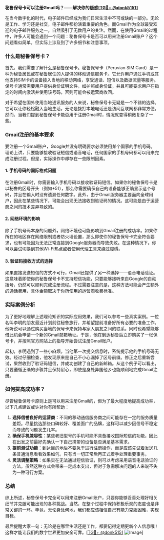 **秘鲁保号卡可以注册Gmail吗？——解决你的疑惑[[TG💪+ @donk5151](https://t.me/s/donk5151)]**

在当今数字化的时代，电子邮件已经成为我们日常生活中不可或缺的一部分。无论是工作、学习还是社交，电子邮件都扮演着重要的角色。而Gmail作为全球最受欢迎的电子邮件服务之一，自然吸引了无数用户的关注。然而，在使用Gmail的过程中，许多人可能会遇到一个问题：秘鲁保号卡是否可以用来注册Gmail账户？这个问题看似简单，但实际上涉及到了许多细节和注意事项。

### 什么是秘鲁保号卡？

首先，我们需要了解什么是秘鲁保号卡。秘鲁保号卡（Peruvian SIM Card）是一种为秘鲁居民或在秘鲁居住的人提供的移动通信服务卡。它允许用户通过手机或其他支持SIM卡的设备接入当地的移动网络，享受通话、短信以及数据流量等服务。保号卡通常需要用户提供身份证明文件，如护照或身份证，并且可能要求用户在指定的时间内激活并使用该号码，否则可能会被运营商收回。

对于希望在国外使用当地通讯服务的人来说，秘鲁保号卡无疑是一个不错的选择。它可以让你轻松融入当地生活，无论是拨打本地电话还是访问互联网都非常方便。然而，当我们提到秘鲁保号卡能否用于注册Gmail时，情况就变得稍微复杂了一些。

### Gmail注册的基本要求

要注册一个Gmail账户，Google并没有明确要求必须使用某个国家的手机号码。理论上讲，只要能够接收验证短信或语音电话，任何国家的手机号码都可以用来完成注册过程。但是，实际操作中却存在一些限制因素。

#### 1. 手机号码的国际格式问题

在注册Gmail时，你需要输入手机号码以接收验证码短信。如果你的秘鲁保号卡是以秘鲁的区号开头（例如+51），那么你需要确保自己的设备能够正确显示这个号码，并且在输入时没有遗漏任何数字。此外，由于Gmail服务器主要面向全球用户，因此在某些情况下，可能会出现无法接收到验证码的情况。这可能是由于运营商之间的技术差异导致的。

#### 2. 网络环境的影响

除了手机号码本身的问题外，网络环境也可能影响到Gmail注册的成功率。如果你所在的地区存在网络限制或者防火墙设置，那么即使你的秘鲁保号卡完全符合要求，也有可能因为无法正常连接到Google服务器而导致失败。在这种情况下，你可以尝试切换到其他Wi-Fi热点或者使用代理工具来绕过障碍。

#### 3. 验证码接收方式的选择

如果直接发送短信的方式不可行，Gmail还提供了另一种选择——语音电话验证。这意味着即使你的秘鲁保号卡不支持短信功能，只要能够接听来自Google的自动拨号，仍然可以顺利完成注册流程。不过需要注意的是，这种方法可能会产生额外的通话费用，具体金额取决于你所使用的运营商收费标准。

### 实际案例分析

为了更好地理解上述理论知识的实际应用效果，我们可以参考一些真实案例。一位名叫李明的朋友最近计划前往秘鲁旅行，并希望提前准备好所有必要的准备工作。他听说可以通过购买当地的保号卡来保持与家人朋友之间的联系，同时也希望能够借此机会申请一个新的Gmail邮箱地址。于是，他在到达秘鲁后立即购买了一张保号卡，并按照官方网站上的指导开始尝试注册Gmail账户。

起初，李明遇到了一些小麻烦。当他第一次提交信息时，系统提示他的手机号码无效。经过仔细检查，他发现原来是自己不小心漏掉了区号前缀。修正之后重新尝试，果然收到了验证码短信，并成功创建了自己的新邮箱。从这个例子可以看出，只要遵循正确的步骤并且保持耐心，即使是身处异国他乡也能顺利地完成Gmail注册。

### 如何提高成功率？

尽管秘鲁保号卡原则上是可以用来注册Gmail的，但为了最大程度地提高成功率，以下几点建议或许对你有所帮助：

1. **选择信誉良好的运营商**：不同的移动通信服务商之间可能存在一定的服务质量差距。尽量挑选那些口碑较好、覆盖面广的品牌，这样可以减少因信号不稳定而导致的问题发生几率。
2. **确保手机兼容性**：某些老旧型号的手机可能不具备接收国际短信的功能，因此在出发之前最好先确认一下自己携带的设备是否满足基本需求。
3. **提前测试功能**：到达目的地后不要急于进行注册操作，而是应该先试着发送几条普通消息看看效果如何。只有当一切正常后再正式着手处理重要事务。
4. **灵活调整策略**：如果实在无法通过短信验证，则可以考虑采用语音电话验证的方法。虽然这种方式会带来一定成本支出，但对于急需解决问题的人来说不失为一种可行方案。

### 总结

综上所述，秘鲁保号卡完全可以用来注册Gmail账户，只要你能够妥善处理好相关细节并克服可能出现的各种挑战。当然，在整个过程中保持积极乐观的态度也是非常关键的一环。毕竟，无论身处何地，我们都应该相信自己有能力克服困难，实现目标。

最后提醒大家一句：无论是在哪里生活还是工作，都要记得定期更新个人信息哦！这样才能让我们的数字世界更加安全可靠。[[TG💪+ @donk5151](https://t.me/s/donk5151) ![Image](https://i.postimg.cc/rwNCRYN7/Snipaste-2025-04-30-17-27-05.png)]